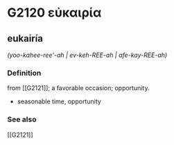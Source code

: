 # G2120 εὐκαιρία

## eukairía

_(yoo-kahee-ree'-ah | ev-keh-REE-ah | afe-kay-REE-ah)_

### Definition

from [[G2121]]; a favorable occasion; opportunity.

- seasonable time, opportunity

### See also

[[G2121]]

